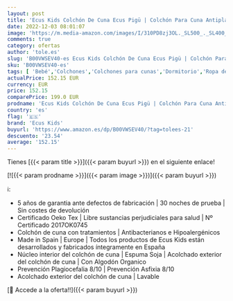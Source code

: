 ```yaml
---
layout: post
title: 'Ecus Kids Colchón De Cuna Ecus Pigü | Colchón Para Cuna Antiplagiocefalia  Bebé Máxima Frescura  color Blanco Y Gris  140x70x12 cm  3900 g'
date: 2022-12-03 08:01:07
image: 'https://m.media-amazon.com/images/I/310PD8zj3OL._SL500_._SL400_.jpg'
comments: true
category: ofertas
author: 'tole.es'
slug: 'B00VWSEV40-es Ecus Kids Colchón De Cuna Ecus Pigü | Colchón Para Cuna...'
sku: 'B00VWSEV40-es'
tags: [ 'Bebé','Colchones','Colchones para cunas','Dormitorio','Ropa de cama','bebé','ecus','ecus kids','kids','🇪🇸', ]
actualPrice: 152.15 EUR
currency: EUR
price: 152.15
comparePrice: 199.0 EUR
prodname: 'Ecus Kids Colchón De Cuna Ecus Pigü | Colchón Para Cuna Antiplagiocefalia  Bebé Máxima Frescura  color Blanco Y Gris  140x70x12 cm  3900 g'
country: 'es'
flag: '🇪🇸'
brand: 'Ecus Kids'
buyurl: 'https://www.amazon.es/dp/B00VWSEV40/?tag=tolees-21'
descuento: '23.54'
average: '152.15'
---
```


Tienes [{{< param title >}}]({{< param buyurl >}}) en el siguiente enlace!

[![{{< param prodname >}}]({{< param image >}})]({{< param buyurl >}})

ℹ️:

- 5 años de garantia ante defectos de fabricación | 30 noches de prueba | Sin costes de devolución
- Certificado Oeko Tex | Libre sustancias perjudiciales para salud | Nº Certificado 2017OK0745
- Colchón de cuna con tratamientos | Antibacterianos e Hipoalergénicos
- Made in Spain | Europe | Todos los productos de Ecus Kids están desarrollados y fabricados íntegramente en España
- Núcleo interior del colchón de cuna | Espuma Soja | Acolchado exterior del colchón de cuna | Con Algodón Organico
- Prevención Plagiocefalia 8/10 | Prevención Asfixia 8/10
- Acolchado exterior del colchón de cuna | Lavable

[🛒 Accede a la oferta!!]({{< param buyurl >}})
